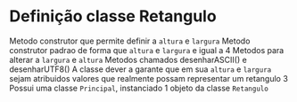 # Definição classe Retangulo

Metodo construtor que permite definir a `altura` e `largura`
Metodo construtor padrao de forma que `altura` e `largura` e igual a 4
Metodos para alterar a `largura` e `altura`
Metodos chamados desenharASCII() e desenharUTF8()
A classe dever a garante que em sua `altura` e `largura` sejam atribuidos
valores que realmente possam representar um retangulo 3
Possui uma classe `Principal`, instanciado 1 objeto da classe `Retangulo` 